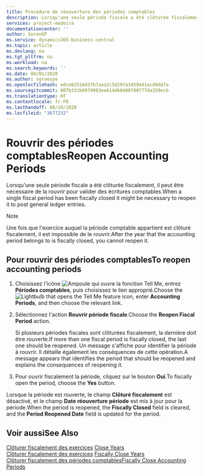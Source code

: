 ```yaml
---
title: Procédure de réouverture des périodes comptables
description: Lorsqu'une seule période fiscale a été clôturée fiscalement, il peut être nécessaire de la rouvrir pour valider des écritures comptables.
services: project-madeira
documentationcenter: ''
author: SorenGP
ms.service: dynamics365-business-central
ms.topic: article
ms.devlang: na
ms.tgt_pltfrm: na
ms.workload: na
ms.search.keywords: ''
ms.date: 04/01/2020
ms.author: sgroespe
ms.openlocfilehash: edce82516437b7aaa2c5d297a3459441acd9dd7a
ms.sourcegitcommit: 007b331b6974983ee614db0406f00777da359ecb
ms.translationtype: HT
ms.contentlocale: fr-FR
ms.lasthandoff: 08/10/2020
ms.locfileid: "3677232"
---
```

# <a name="reopen-accounting-periods"></a><span data-ttu-id="1ecab-103">Rouvrir des périodes comptables</span><span class="sxs-lookup"><span data-stu-id="1ecab-103">Reopen Accounting Periods</span></span>
<span data-ttu-id="1ecab-104">Lorsqu'une seule période fiscale a été clôturée fiscalement, il peut être nécessaire de la rouvrir pour valider des écritures comptables.</span><span class="sxs-lookup"><span data-stu-id="1ecab-104">When a single fiscal period has been fiscally closed it might be necessary to reopen it to post general ledger entries.</span></span>  

> [!NOTE]  
>  <span data-ttu-id="1ecab-105">Une fois que l'exercice auquel la période comptable appartient est clôturé fiscalement, il est impossible de le rouvrir.</span><span class="sxs-lookup"><span data-stu-id="1ecab-105">After the year that the accounting period belongs to is fiscally closed, you cannot reopen it.</span></span>  

## <a name="to-reopen-accounting-periods"></a><span data-ttu-id="1ecab-106">Pour rouvrir des périodes comptables</span><span class="sxs-lookup"><span data-stu-id="1ecab-106">To reopen accounting periods</span></span>  

1.  <span data-ttu-id="1ecab-107">Choisissez l'icône ![Ampoule qui ouvre la fonction Tell Me](../../media/ui-search/search_small.png "Dites-moi ce que vous voulez faire"), entrez **Périodes comptables**, puis choisissez le lien approprié.</span><span class="sxs-lookup"><span data-stu-id="1ecab-107">Choose the ![Lightbulb that opens the Tell Me feature](../../media/ui-search/search_small.png "Tell me what you want to do") icon, enter **Accounting Periods**, and then choose the relevant link.</span></span>  
2.  <span data-ttu-id="1ecab-108">Sélectionnez l'action **Rouvrir période fiscale**.</span><span class="sxs-lookup"><span data-stu-id="1ecab-108">Choose the **Reopen Fiscal Period** action.</span></span>  

    <span data-ttu-id="1ecab-109">Si plusieurs périodes fiscales sont clôturées fiscalement, la dernière doit être rouverte.</span><span class="sxs-lookup"><span data-stu-id="1ecab-109">If more than one fiscal period is fiscally closed, the last one should be reopened.</span></span> <span data-ttu-id="1ecab-110">Un message s'affiche pour identifier la période à rouvrir. Il détaille également les conséquences de cette opération.</span><span class="sxs-lookup"><span data-stu-id="1ecab-110">A message appears that identifies the period that should be reopened and explains the consequences of reopening it.</span></span>  

3.  <span data-ttu-id="1ecab-111">Pour ouvrir fiscalement la période, cliquez sur le bouton **Oui**.</span><span class="sxs-lookup"><span data-stu-id="1ecab-111">To fiscally open the period, choose the **Yes** button.</span></span>  

<span data-ttu-id="1ecab-112">Lorsque la période est rouverte, le champ **Clôturé fiscalement** est désactivé, et le champ **Date réouverture période** est mis à jour pour la période.</span><span class="sxs-lookup"><span data-stu-id="1ecab-112">When the period is reopened, the **Fiscally Closed** field is cleared, and the **Period Reopened Date** field is updated for the period.</span></span>  

## <a name="see-also"></a><span data-ttu-id="1ecab-113">Voir aussi</span><span class="sxs-lookup"><span data-stu-id="1ecab-113">See Also</span></span>  
 <span data-ttu-id="1ecab-114">[Clôturer fiscalement des exercices](how-to-close-years.md) </span><span class="sxs-lookup"><span data-stu-id="1ecab-114">[Close Years](how-to-close-years.md) </span></span>  
 <span data-ttu-id="1ecab-115">[Clôturer fiscalement des exercices](how-to-fiscally-close-years.md) </span><span class="sxs-lookup"><span data-stu-id="1ecab-115">[Fiscally Close Years](how-to-fiscally-close-years.md) </span></span>  
 [<span data-ttu-id="1ecab-116">Clôturer fiscalement des périodes comptables</span><span class="sxs-lookup"><span data-stu-id="1ecab-116">Fiscally Close Accounting Periods</span></span>](how-to-fiscally-close-accounting-periods.md)
